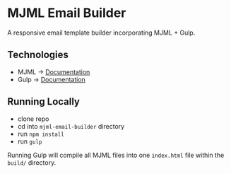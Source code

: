 # MJML Email Builder
A responsive email template builder incorporating MJML + Gulp.

## Technologies
- MJML -> <a href="https://mjml.io/documentation/" target="_blank">Documentation</a>
- Gulp -> <a href="https://www.npmjs.com/package/gulp" target="_blank">Documentation</a>

## Running Locally
- clone repo<br />
- cd into ```mjml-email-builder``` directory<br />
- run ```npm install```<br />
- run ```gulp```<br />

Running Gulp will compile all MJML files into one ```index.html``` file within the ```build/``` directory.
